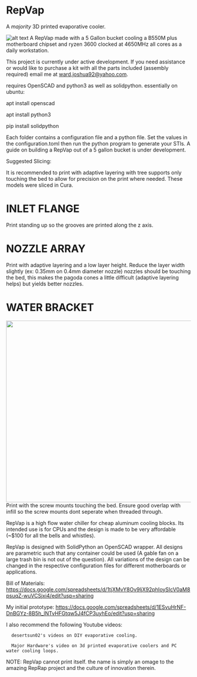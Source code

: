 # RepVap
A *majority* 3D printed evaporative cooler.

![alt text](https://dsm01pap006files.storage.live.com/y4mNqyVxHRCuLsbiG1snyHo6H32Yvp5lyeKOjdw8UTLaagMpep6PgvXyYDyVAsrQCaJMA1IWQW5bd5kfneQCrvnepA0ccWRS8XPv6znJRpFzMxWQkzo6voC1-LIzgdc1ezgkpW2hetO1HngxRHAqVOZKXqjaKllZkwiy8OCucqbqAo6xq_7sJmrXo9qRAKZSoqp?width=4160&height=3120&cropmode=none)
A RepVap made with a 5 Gallon bucket cooling a B550M plus motherboard chipset and ryzen 3600 clocked at 4650MHz all cores as a daily workstation.

This project is currently under active development. If you need assistance or would like to purchase a kit with all the parts included (assembly required) email me at ward.joshua92@yahoo.com.

requires OpenSCAD and python3 as well as solidpython.
essentially on ubuntu:


apt install openscad

apt install python3

pip install solidpython



Each folder contains a configuration file and a python file. Set the values in the configuration.toml then 
run the python program to generate your STls. A guide on building a RepVap out of a 5 gallon bucket is 
under development.

Suggested Slicing:

It is recommended to print with adaptive layering with tree supports only touching the bed to allow for precision on the print where needed.
These models were sliced in Cura.

# INLET FLANGE
Print standing up so the grooves are printed along the z axis.

# NOZZLE ARRAY
Print with adaptive layering and a low layer height. Reduce the layer width slightly (ex: 0.35mm on 0.4mm diameter nozzle)
nozzles should be touching the bed, this makes the pagoda cones a little difficult (adaptive layering helps) but yields better nozzles.

# WATER BRACKET
<img src="https://dsm01pap006files.storage.live.com/y4mlq-jnHfIUEWrzPb6QdId9p6hMM6Mm0V-oWxLXKHtLcYRm0s81wMXkvKFCPX-uLdV9PkVq6Pxry7pjo6MNKx4Yupwq9Mn0johj2W3Ytt-iPaYcomIvgZSJT8n_l0jlbXd9wTYz1eiQIAgczEE5nAPeacfkp0zxIZqcfpL5GBgbANMX4s3_3Em359LgwM7Dtzh?width=660&height=495&cropmode=none" width="660" height="495" />
Print with the screw mounts touching the bed. Ensure good overlap with infill so the screw mounts dont seperate when threaded through.


RepVap is a high flow water chiller for cheap aluminum cooling blocks. Its intended use is for 
CPUs and the design is made to be very affordable (~$100 for all the bells and whistles).

RepVap is designed with SolidPython an OpenSCAD wrapper. All designs are parametric such that any container 
could be used (A gable fan on a large trash bin is not out of the question). All variations of the design can be changed in the respective configuration files for different 
motherboards or applications.

Bill of Materials: 
      https://docs.google.com/spreadsheets/d/1tjXMvY8Ov9ljX92phIoySIcV0aM8psuqZ-wuVCSjxi4/edit?usp=sharing
      
My initial prototype:
      https://docs.google.com/spreadsheets/d/1ESvuHrNF-DnBGYz-8B5h_lNTvHFGtqw5J4fCP3uyhEo/edit?usp=sharing

I also recommend the following Youtube videos:

      desertsun02's videos on DIY evaporative cooling.

      Major Hardware's video on 3d printed evaporative coolers and PC water cooling loops.

NOTE: RepVap cannot print itself. the name is simply an omage to the amazing RepRap project and the culture of 
      innovation therein.
